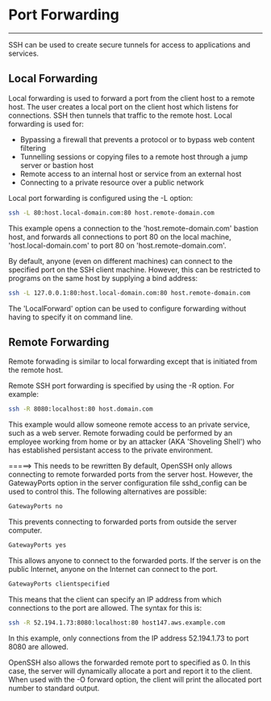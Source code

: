 # Port Forwarding

---
SSH can be used to create secure tunnels for access to applications and services.

## Local Forwarding

Local forwarding is used to forward a port from the client host to a remote host. The user creates a local port on the client host which listens for connections. SSH then tunnels that traffic to the remote host.
Local forwarding is used for:

- Bypassing a firewall that prevents a protocol or to bypass web content filtering
- Tunnelling sessions or copying files to a remote host through a jump server or bastion host
- Remote access to an internal host or service from an external host
- Connecting to a private resource over a public network

Local port forwarding is configured using the -L option:

```bash
ssh -L 80:host.local-domain.com:80 host.remote-domain.com
```

This example opens a connection to the 'host.remote-domain.com' bastion host, and forwards all connections to port 80 on the local machine, 'host.local-domain.com' to port 80 on 'host.remote-domain.com'.

By default, anyone (even on different machines) can connect to the specified port on the SSH client machine.
However, this can be restricted to programs on the same host by supplying a bind address:

```bash
ssh -L 127.0.0.1:80:host.local-domain.com:80 host.remote-domain.com
```

The 'LocalForward' option can be used to configure forwarding without having to specify it on command line.

## Remote Forwarding

Remote forwading is similar to local forwarding except that is initiated from the remote host.

Remote SSH port forwarding is specified by using the -R option.
For example:

```bash
ssh -R 8080:localhost:80 host.domain.com
```

This example would allow someone remote access to an private service, such as a web server. Remote forwading could be performed by an employee working from home or by an attacker (AKA 'Shoveling Shell') who has established persistant access to the private environment.

=====> This needs to be rewritten
By default, OpenSSH only allows connecting to remote forwarded ports from the server host. However, the GatewayPorts option in the server configuration file sshd_config can be used to control this. The following alternatives are possible:

```bash
GatewayPorts no
```

This prevents connecting to forwarded ports from outside the server computer.

```bash
GatewayPorts yes
```

This allows anyone to connect to the forwarded ports. If the server is on the public Internet, anyone on the Internet can connect to the port.

```bash
GatewayPorts clientspecified
```

This means that the client can specify an IP address from which connections to the port are allowed. The syntax for this is:

```bash
ssh -R 52.194.1.73:8080:localhost:80 host147.aws.example.com
```

In this example, only connections from the IP address 52.194.1.73 to port 8080 are allowed.

OpenSSH also allows the forwarded remote port to specified as 0. In this case, the server will dynamically allocate a port and report it to the client. When used with the -O forward option, the client will print the allocated port number to standard output.
